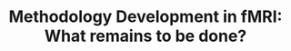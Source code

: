 ---
title: "Methodology Development in fMRI: What remains to be done?"
project_id: 
conference_id: ""
presenters:
   - peter_bandettini
summary: "<p>Third International Symposium on Cognitive Neuroscience, Hong Kong, China</p>"
file: /assets/presentations/T151.ppt
filename: T151.ppt
layout: presentation
---